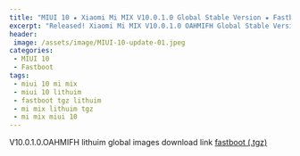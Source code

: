 ```yaml
---
title: "MIUI 10 ★ Xiaomi Mi MIX V10.0.1.0 Global Stable Version ★ Fastboot ROM Download"
excerpt: "Released! Xiaomi Mi MIX V10.0.1.0 OAHMIFH Global Stable Version Fastboot File Download"
header:
 image: /assets/image/MIUI-10-update-01.jpeg
categories:
 - MIUI 10
 - Fastboot
tags:
 - miui 10 mi mix
 - miui 10 lithuim
 - fastboot tgz lithuim
 - mi mix lithuim tgz
 - mi mix miui 10
---
```


V10.0.1.0.OAHMIFH lithuim global images download link [fastboot (.tgz)](http://bigota.d.miui.com/V10.0.1.0.OAHMIFH/lithium_global_images_V10.0.1.0.OAHMIFH_20180831.0000.00_8.0_global_6af721a86e.tgz)
